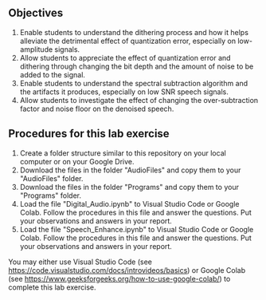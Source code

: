 ## Objectives
1. Enable students to understand the dithering process and how it helps alleviate the detrimental effect of quantization error, especially on low-amplitude signals.
2. Allow students to appreciate the effect of quantization error and dithering through changing the bit depth and the amount of noise to be added to the signal.
3. Enable students to understand the spectral subtraction algorithm and the artifacts it produces, especially on low SNR speech signals.
4. Allow students to investigate the effect of changing the over-subtraction factor and noise floor on the denoised speech.

## Procedures for this lab exercise
1. Create a folder structure similar to this repository on your local computer or on your Google Drive.
1. Download the files in the folder "AudioFiles" and copy them to your "AudioFiles" folder.
1. Download the files in the folder "Programs" and copy them to your "Programs" folder.
4. Load the file "Digital_Audio.ipynb" to Visual Studio Code or Google Colab. Follow the procedures in this file and answer the questions. Put your observations and answers in your report.
5. Load the file "Speech_Enhance.ipynb" to Visual Studio Code or Google Colab. Follow the procedures in this file and answer the questions. Put your observations and answers in your report.

You may either use Visual Studio Code (see https://code.visualstudio.com/docs/introvideos/basics) or Google Colab (see https://www.geeksforgeeks.org/how-to-use-google-colab/) to complete this lab exercise.
